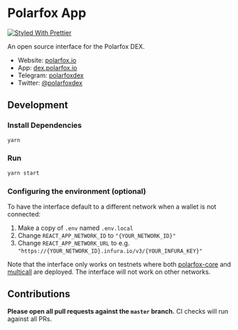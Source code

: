 # Polarfox App

[![Styled With Prettier](https://img.shields.io/badge/code_style-prettier-ff69b4.svg)](https://prettier.io/)

An open source interface for the Polarfox DEX.

- Website: [polarfox.io](https://polarfox.io/)
- App: [dex.polarfox.io](https://dex.polarfox.io)
- Telegram: [polarfoxdex](https://t.me/polarfoxdex)
- Twitter: [@polarfoxdex](https://twitter.com/polarfoxdex)

## Development

### Install Dependencies

```bash
yarn
```

### Run

```bash
yarn start
```

### Configuring the environment (optional)

To have the interface default to a different network when a wallet is not connected:

1. Make a copy of `.env` named `.env.local`
2. Change `REACT_APP_NETWORK_ID` to `"{YOUR_NETWORK_ID}"`
3. Change `REACT_APP_NETWORK_URL` to e.g. `"https://{YOUR_NETWORK_ID}.infura.io/v3/{YOUR_INFURA_KEY}"`

Note that the interface only works on testnets where both
[polarfox-core](https://github.com/Polarfox-DEX/polarfox-core) and
[multicall](https://github.com/makerdao/multicall) are deployed.
The interface will not work on other networks.

## Contributions

**Please open all pull requests against the `master` branch.**
CI checks will run against all PRs.
